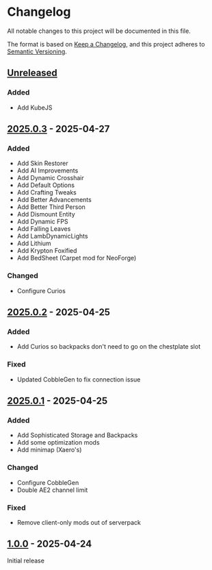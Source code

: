 # Changelog

All notable changes to this project will be documented in this file.

The format is based on [Keep a Changelog](https://keepachangelog.com/en/1.1.0/),
and this project adheres to [Semantic Versioning](https://semver.org/spec/v2.0.0.html).

## [Unreleased]

### Added
- Add KubeJS

## [2025.0.3] - 2025-04-27

### Added
- Add Skin Restorer
- Add AI Improvements
- Add Dynamic Crosshair
- Add Default Options
- Add Crafting Tweaks
- Add Better Advancements
- Add Better Third Person
- Add Dismount Entity
- Add Dynamic FPS
- Add Falling Leaves
- Add LambDynamicLights
- Add Lithium
- Add Krypton Foxified
- Add BedSheet (Carpet mod for NeoForge)

### Changed
- Configure Curios

## [2025.0.2] - 2025-04-25

### Added
- Add Curios so backpacks don't need to go on the chestplate slot

### Fixed
- Updated CobbleGen to fix connection issue

## [2025.0.1] - 2025-04-25

### Added
- Add Sophisticated Storage and Backpacks
- Add some optimization mods
- Add minimap (Xaero's)

### Changed
- Configure CobbleGen
- Double AE2 channel limit

### Fixed
- Remove client-only mods out of serverpack

## [1.0.0] - 2025-04-24

Initial release

[unreleased]: https://github.com/null2264/TheVoid/compare/2025.0.3...HEAD
[2025.0.3]: https://github.com/null2264/TheVoid/compare/2025.0.2...2025.0.3
[2025.0.2]: https://github.com/null2264/TheVoid/compare/2025.0.1...2025.0.2
[2025.0.1]: https://github.com/null2264/TheVoid/compare/1.0.0...2025.0.1
[1.0.0]: https://github.com/null2264/TheVoid/releases/tag/1.0.0
